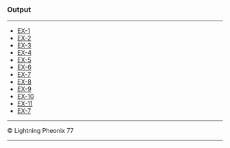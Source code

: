 ### Output
***
* [EX-1](https://thapisnu.github.io/NPT-22CT28/WDP-Practical/EX-1/home.html "EX-1")
* [EX-2](https://thapisnu.github.io/NPT-22CT28/WDP-Practical/EX-2/home.html "EX-2")
* [EX-3](https://thapisnu.github.io/NPT-22CT28/WDP-Practical/EX-3/home.html "EX-3")
* [EX-4](https://thapisnu.github.io/NPT-22CT28/WDP-Practical/EX-4/time-table.html "EX-4")
* [EX-5](https://thapisnu.github.io/NPT-22CT28/WDP-Practical/EX-5/login.html "EX-5")
* [EX-6](https://thapisnu.github.io/NPT-22CT28/WDP-Practical/EX-6/ "EX-6")
* [EX-7](https://22ct28-wdp.infinityfreeapp.com/EX-7/ "EX-7")
* [EX-8](https://22ct28-wdp.infinityfreeapp.com/EX-8/ "EX-8")
* [EX-9](https://22ct28-wdp.infinityfreeapp.com/EX-9/ "EX-9")
* [EX-10](https://22ct28-wdp.infinityfreeapp.com/EX-10/ "EX-10")
* [EX-11](https://22ct28-wdp.infinityfreeapp.com/EX-11/ "EX-11")
* <a href = "https://22ct28-wdp.infinityfreeapp.com/EX-7" target = "_blank">EX-7</a>
***
&copy; Lightning Pheonix 77
***
